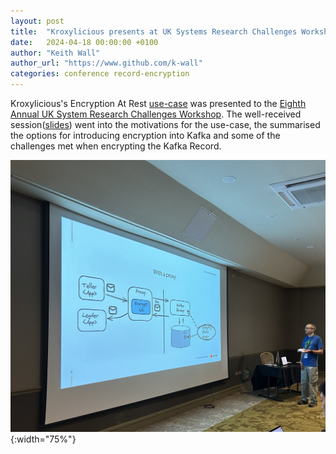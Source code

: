 ```yaml
---
layout: post
title:  "Kroxylicious presents at UK Systems Research Challenges Workshop"
date:   2024-04-18 00:00:00 +0100
author: "Keith Wall"
author_url: "https://www.github.com/k-wall"
categories: conference record-encryption
---
```


Kroxylicious's Encryption At Rest [use-case](/use-cases#encryption-at-rest) was presented to the [Eighth Annual UK System Research Challenges Workshop](https://uksystems.org/workshop/2024/).
The well-received session([slides](/assets/uksystems2024.pdf)) went into the motivations for the use-case, the summarised the options for introducing encryption into Kafka and some of the challenges met when encrypting the Kafka Record.

![image](/assets/uksystems2024.jpeg){:width="75%"}


